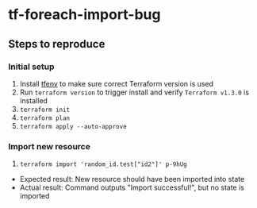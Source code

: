 # tf-foreach-import-bug

## Steps to reproduce

### Initial setup

1. Install [tfenv](https://github.com/tfutils/tfenv) to make sure correct Terraform version is used
1. Run `terraform version` to trigger install and verify `Terraform v1.3.0` is installed
1. `terraform init`
1. `terraform plan`
1. `terraform apply --auto-approve`

### Import new resource

1. `terraform import 'random_id.test["id2"]' p-9hUg`

- Expected result: New resource should have been imported into state
- Actual result: Command outputs "Import successful!", but no state is imported
